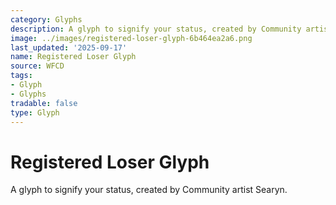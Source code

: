 ```yaml
---
category: Glyphs
description: A glyph to signify your status, created by Community artist Searyn.
image: ../images/registered-loser-glyph-6b464ea2a6.png
last_updated: '2025-09-17'
name: Registered Loser Glyph
source: WFCD
tags:
- Glyph
- Glyphs
tradable: false
type: Glyph
---
```


# Registered Loser Glyph

A glyph to signify your status, created by Community artist Searyn.

